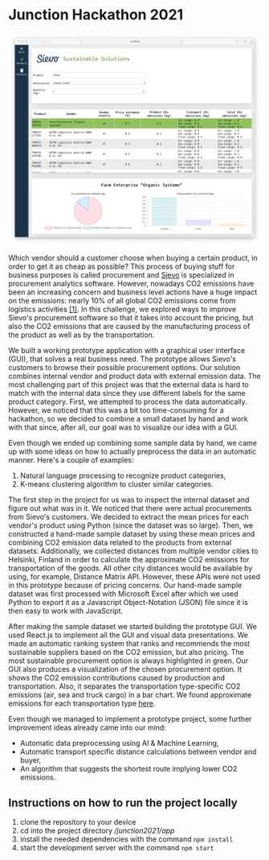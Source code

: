 # Junction Hackathon 2021

![Preview](img/preview.png)

Which vendor should a customer choose when buying a certain product, in order to get it as cheap as possible? This process of buying stuff for business purposes is called procurement and [Sievo](https://sievo.com/) is specialized in procurement analytics software. However, nowadays CO2 emissions have been an increasing concern and business level actions have a huge impact on the emissions: nearly 10% of all global CO2 emissions come from logistics activities [[1]](https://www.tendereasy.com/en/resources/blog/getting-co2-emissions-calculations-right-for-freight-procurement/). In this challenge, we explored ways to improve Sievo's procurement software so that it takes into account the pricing, but also the CO2 emissions that are caused by the manufacturing process of the product as well as by the transportation.

We built a working prototype application with a graphical user interface (GUI), that solves a real business need. The prototype allows Sievo's customers to browse their possible procurement options. Our solution combines internal vendor and product data with external emission data. The most challenging part of this project was that the external data is hard to match with the internal data since they use different labels for the same product category. First, we attempted to process the data automatically. However, we noticed that this was a bit too time-consuming for a hackathon, so we decided to combine a small dataset by hand and work with that since, after all, our goal was to visualize our idea with a GUI.

Even though we ended up combining some sample data by hand, we came up with some ideas on how to actually preprocess the data in an automatic manner. Here's a couple of examples:

1. Natural language processing to recognize product categories,
2. K-means clustering algorithm to cluster similar categories.

The first step in the project for us was to inspect the internal dataset and figure out what was in it. We noticed that there were actual procurements from Sievo's customers. We decided to extract the mean prices for each vendor's product using Python (since the dataset was so large). Then, we constructed a hand-made sample dataset by using these mean prices and combining CO2 emission data related to the products from external datasets. Additionally, we collected distances from multiple vendor cities to Helsinki, Finland in order to calculate the approximate CO2 emissions for transportation of the goods. All other city distances would be available by using, for example, Distance Matrix API. However, these APIs were not used in this prototype because of pricing concerns. Our hand-made sample dataset was first processed with Microsoft Excel after which we used Python to export it as a Javascript Object-Notation (JSON) file since it is then easy to work with JavaScript.

After making the sample dataset we started building the prototype GUI. We used React.js to implement all the GUI and visual data presentations. We made an automatic ranking system that ranks and recommends the most sustainable suppliers based on the CO2 emission, but also pricing. The most sustainable procurement option is always highlighted in green. Our GUI also produces a visualization of the chosen procurement option. It shows the CO2 emission contributions caused by production and transportation. Also, it separates the transportation type-specific CO2 emissions (air, sea and truck cargo) in a bar chart. We found approximate emissions for each transportation type [here](https://timeforchange.org/co2-emissions-for-shipping-of-goods/).

Even though we managed to implement a prototype project, some further improvement ideas already came into our mind:

- Automatic data preprocessing using AI & Machine Learning,
- Automatic transport specific distance calculations between vendor and buyer,
- An algorithm that suggests the shortest route implying lower CO2 emissions.

## Instructions on how to run the project locally

1. clone the repository to your device
2. cd into the project directory */junction2021/app*
3. install the needed dependencies with the command `npm install`
4. start the development server with the command `npm start`
